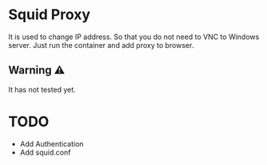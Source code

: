 # Squid Proxy

It is used to change IP address. So that you do not need to VNC to Windows server. Just run the container and add proxy to browser.

## Warning ⚠️

It has not tested yet.

# TODO

- Add Authentication
- Add squid.conf
